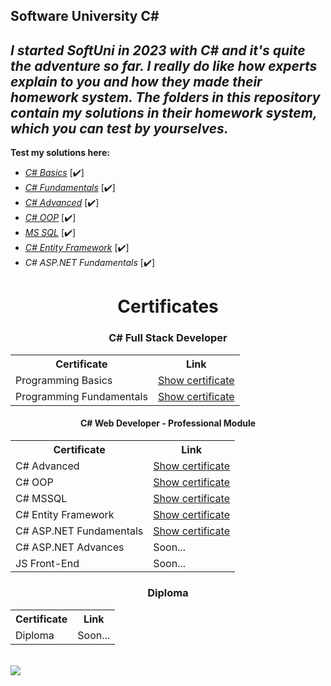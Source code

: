 ## Software University C#
***I started SoftUni in 2023 with C# and it's quite the adventure so far. I really do like how experts explain to you and how they made their homework system.
The folders in this repository contain my solutions in their homework system, which you can test by yourselves.***
---
**Test my solutions here:**
 - *[C# Basics](https://judge.softuni.org/Contests#!/List/ByCategory/245/CSharp-Basics)* [✔️]
 - *[C# Fundamentals](https://judge.softuni.org/Contests#!/List/ByCategory/149/CSharp-Fundamentals)* [✔️]
 - *[C# Advanced](https://judge.softuni.org/Contests#!/List/ByCategory/180/CSharp-Advanced)* [✔️]
 - *[C# OOP](https://judge.softuni.org/Contests#!/List/ByCategory/181/CSharp-OOP)* [✔️]
 - *[MS SQL](https://judge.softuni.org/Contests#!/List/ByCategory/62/CSharp-Databases-Basics-Exercises)* [✔️]
 -  *[C# Entity Framework](https://judge.softuni.org/Contests#!/List/ByCategory/68/CSharp-Databases-Advanced-Exercises)* [✔️]
 -  *C# ASP.NET Fundamentals* [✔️]

<h1 align="center">Certificates</h1>
<table align="center">
  <h3 align="center">C# Full Stack Developer</h3>
  <tr>
    <th>Certificate</th>
    <th>Link</th>
  </tr>
  <tr>
    <td>Programming Basics</td>
    <td><a href="https://softuni.bg/certificates/details/172485/fe4b4a68">Show certificate</a></td>
  </tr>
  <tr>
    <td>Programming Fundamentals</td>
    <td><a href="https://softuni.bg/certificates/details/194971/cfd9d6cc">Show certificate</a></td>
  </tr>
</table>


<table align="center">
  <h4 align="center">C# Web Developer - Professional Module</h4>
  <tr>
    <th>Certificate</th>
    <th>Link</th>
  </tr>
  <tr>
    <td>C# Advanced</td>
    <td><a href="https://softuni.bg/certificates/details/203600/f89f9186">Show certificate</a></td>
  </tr>
 <tr>
  <td>C# OOP</td>
    <td><a href="https://softuni.bg/certificates/details/211255/2badf47e">Show certificate</a></td>
 </tr>
    <td>C# MSSQL</td>
    <td><a href="https://softuni.bg/certificates/details/216757/d5aea086">Show certificate</a></td>
  </tr>
  </tr>
    <td>C# Entity Framework</td>
    <td><a href="https://softuni.bg/certificates/details/221129/0816f7ab">Show certificate</a></td>
  </tr>
  <tr>
    <td>C# ASP.NET Fundamentals</td>
    <td><a href="https://softuni.bg/certificates/details/228392/16cc4bb0">Show certificate</a></td>
  </tr>
 <tr>
    <td>C# ASP.NET Advances</td>
    <td>Soon...</td>
  </tr>
   <tr>
    <td>JS Front-End</td>
    <td>Soon...</td>
  </tr>
  <tr>
</table>

<table align="center">
  <h3 align="center">Diploma</h3>
  <tr>
    <th>Certificate</th>
    <th>Link</th>
  </tr>
  <tr>
    <td>Diploma</td>
    <td>Soon...</td>
  </tr>
</table>

<br/>

   <img src="https://softuni.foundation/wp-content/uploads/2017/08/SoftUni_Foundation_Logo_Oneline-1.png">
